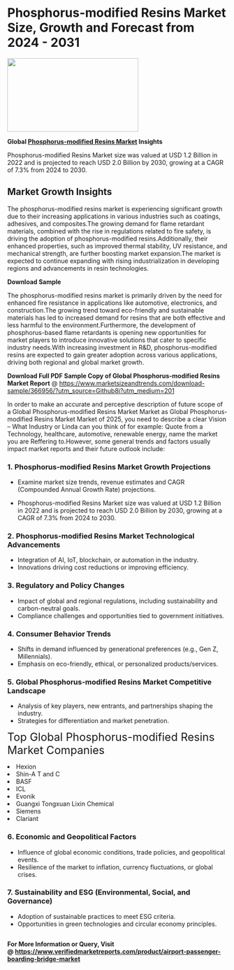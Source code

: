 <H1>Phosphorus-modified Resins Market Size, Growth and Forecast from 2024 - 2031</H1><img class="aligncenter size-medium wp-image-584254" src="https://thirdeyenews.in/wp-content/uploads/2024/09/Global-Market-Research-300x168.jpeg" alt="" width="300" height="168" /><p><strong>Global&nbsp;<a href="https://www.marketsizeandtrends.com/download-sample/366956/?utm_source=Github8j?utm_medium=201">Phosphorus-modified Resins Market</a> Insights</strong></p><p>Phosphorus-modified Resins Market size was valued at USD 1.2 Billion in 2022 and is projected to reach USD 2.0 Billion by 2030, growing at a CAGR of 7.3% from 2024 to 2030.</p><p><h2>Market Growth Insights</h2> <p>The phosphorus-modified resins market is experiencing significant growth due to their increasing applications in various industries such as coatings, adhesives, and composites.The growing demand for flame retardant materials, combined with the rise in regulations related to fire safety, is driving the adoption of phosphorus-modified resins.Additionally, their enhanced properties, such as improved thermal stability, UV resistance, and mechanical strength, are further boosting market expansion.The market is expected to continue expanding with rising industrialization in developing regions and advancements in resin technologies.</p> <p><strong>Download Sample</strong></p> <p>The phosphorus-modified resins market is primarily driven by the need for enhanced fire resistance in applications like automotive, electronics, and construction.The growing trend toward eco-friendly and sustainable materials has led to increased demand for resins that are both effective and less harmful to the environment.Furthermore, the development of phosphorus-based flame retardants is opening new opportunities for market players to introduce innovative solutions that cater to specific industry needs.With increasing investment in R&D, phosphorus-modified resins are expected to gain greater adoption across various applications, driving both regional and global market growth.</p> <p><span class=""><strong>Download Full PDF Sample Copy of Global Phosphorus-modified Resins Market Report</strong> @ <a href="https://www.marketsizeandtrends.com/download-sample/366956/?utm_source=Github8j?utm_medium=201" target="_blank">https://www.marketsizeandtrends.com/download-sample/366956/?utm_source=Github8j?utm_medium=201</a></span></p><p>In order to make an accurate and perceptive description of future scope of a Global&nbsp;Phosphorus-modified Resins Market Market as Global&nbsp;Phosphorus-modified Resins Market Market of 2025, you need to describe a clear Vision &ndash; What Industry or Linda can you think of for example: Quote from a Technology, healthcare, automotive, renewable energy, name the market you are Reffering to.However, some general trends and factors usually impact market reports and their future outlook include:</p><h3>1.&nbsp;<strong>Phosphorus-modified Resins Market Growth Projections</strong></h3><ul><li>Examine market size trends, revenue estimates and CAGR (Compounded Annual Growth Rate) projections.</li><li><p>Phosphorus-modified Resins Market size was valued at USD 1.2 Billion in 2022 and is projected to reach USD 2.0 Billion by 2030, growing at a CAGR of 7.3% from 2024 to 2030.</p></li></ul><h3>2.&nbsp;<strong>Phosphorus-modified Resins Market Technological Advancements</strong></h3><ul><li>Integration of AI, IoT, blockchain, or automation in the industry.</li><li>Innovations driving cost reductions or improving efficiency.</li></ul><h3>3.&nbsp;<strong>Regulatory and Policy Changes</strong></h3><ul><li>Impact of global and regional regulations, including sustainability and carbon-neutral goals.</li><li>Compliance challenges and opportunities tied to government initiatives.</li></ul><h3>4.&nbsp;<strong>Consumer Behavior Trends</strong></h3><ul><li>Shifts in demand influenced by generational preferences (e.g., Gen Z, Millennials).</li><li>Emphasis on eco-friendly, ethical, or personalized products/services.</li></ul><h3>5.&nbsp;<strong>Global Phosphorus-modified Resins Market Competitive Landscape</strong></h3><ul><li>Analysis of key players, new entrants, and partnerships shaping the industry.</li><li>Strategies for differentiation and market penetration.</li></ul><p data-pm-slice="1 1 []"><span style="color: inherit; font-family: inherit; font-size: 25px;">Top Global Phosphorus-modified Resins Market Companies</span></p><div class="" data-test-id=""><p><li>Hexion</li><li> Shin-A T and C</li><li> BASF</li><li> ICL</li><li> Evonik</li><li> Guangxi Tongxuan Lixin Chemical</li><li> Siemens</li><li> Clariant</li></p></div><h3>6.&nbsp;<strong>Economic and Geopolitical Factors</strong></h3><ul><li>Influence of global economic conditions, trade policies, and geopolitical events.</li><li>Resilience of the market to inflation, currency fluctuations, or global crises.</li></ul><h3>7.&nbsp;<strong>Sustainability and ESG (Environmental, Social, and Governance)</strong></h3><ul><li>Adoption of sustainable practices to meet ESG criteria.</li><li>Opportunities in green technologies and circular economy principles.</li></ul><h2><strong style="font-size: 14px;">For More Information or Query, Visit @&nbsp;</strong><a style="background-color: #ffffff; font-size: 14px;" href="https://www.marketsizeandtrends.com/report/phosphorus-modified-resins-market/" target="_blank">https://www.verifiedmarketreports.com/product/airport-passenger-boarding-bridge-market</a></h2>